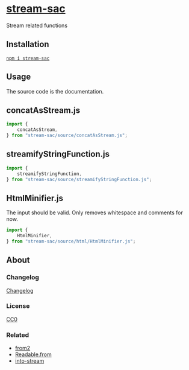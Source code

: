 # [stream-sac](https://github.com/GrosSacASac/stream-sac)

Stream related functions

## Installation

[`npm i stream-sac`](https://www.npmjs.com/package/stream-sac)

## Usage

The source code is the documentation.

## concatAsStream.js

```js
import {
    concatAsStream,
} from "stream-sac/source/concatAsStream.js";
```

## streamifyStringFunction.js

```js
import {
    streamifyStringFunction,
} from "stream-sac/source/streamifyStringFunction.js";
```

## HtmlMinifier.js

The input should be valid. Only removes whitespace and comments for now.

```js
import {
    HtmlMinifier,
} from "stream-sac/source/html/HtmlMinifier.js";
```


## About

### Changelog

[Changelog](./changelog.md)


### License

[CC0](./license.txt)

### Related

 - [from2](https://www.npmjs.com/package/from2)
 - [Readable.from](https://nodejs.org/api/stream.html#stream_creating_readable_streams_with_async_generators)
 - [into-stream](https://github.com/sindresorhus/into-stream)
